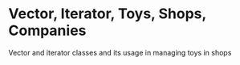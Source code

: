 # Vector, Iterator, Toys, Shops, Companies
Vector and iterator classes and its usage in managing toys in shops
